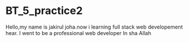 # BT_5_practice2
Hello,my name is jakirul joha.now i learning full stack web developement hear. I went to be a professional web developer In sha Allah 
